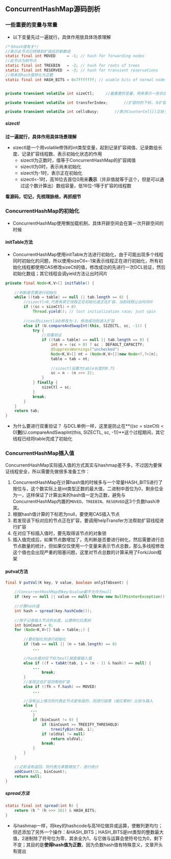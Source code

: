 ## ConcurrentHashMap源码剖析



### 一些重要的变量与常量

- 以下变量先过一遍就行，具体作用放具体场景理解

```java
/*与hash值有关*/
//表示此节点已转移到扩容后的新数组
static final int MOVED     = -1; // hash for forwarding nodes
//此节点为树节点
static final int TREEBIN   = -2; // hash for roots of trees
static final int RESERVED  = -3; // hash for transient reservations
//用来将hash值转化为正数
static final int HASH_BITS = 0x7fffffff; // usable bits of normal node hash


private transient volatile int sizeCtl;		//最重要的变量，用来表示一些状态和记录一些信息，放下面仔细讲

private transient volatile int transferIndex;		//扩容时的下标，与扩容一起讲

private transient volatile int cellsBusy;		//表示CounterCell[]正处于特殊状态，其实就是乐观锁
```

##### sizectl

**过一遍就行，具体作用具体场景理解**

- sizectl是一个用volatile修饰的int类型变量，起到记录扩容阈值、记录数组长度、记录扩容线程数、表示初始化状态的作用
  - sizectl为正数时，值等于ConcurrentHashMap的扩容阈值
  - sizectl为0时，表示尚未初始化
  - sizectl为-1时，表示正在初始化
  - sizectl<-1时，高16位去首位0用来**表示**（并非值就等于这个，但是可以通过这个数计算出）数组容量，低16位-1等于扩容的线程数





**看源码，切记，先梳理脉络，再抓细节**





### ConcurrentHashMap的初始化



- ConcurrentHashMap使用懒加载机制，具体开辟空间会在第一次开辟空间的时候

#### initTable方法

- ConcurrentHashMap使用initTable方法进行初始化，由于可能出现多个线程同时初始化的问题，所以使用sizeCtl=-1来表示线程正在进行初始化，所有初始化线程都使用CAS修改sizeCtl的值，修改成功的先进行一次DCL验证，然后初始化数组；其它线程会调yield方法让出时间片

```java
private final Node<K,V>[] initTable() {
    
    //判断是否要进行初始化
    while ((tab = table) == null || tab.length == 0) {
        //sizectl<0,代表有其它线程正在初始化或正在扩容，当前线程让出时间片
        if ((sc = sizeCtl) < 0)
            Thread.yield(); // lost initialization race; just spin
        
        //cas将sizectl从0修改为-1，修改成功则进入扩容
        else if (U.compareAndSwapInt(this, SIZECTL, sc, -1)) {
            try {
                //双重验证
                if ((tab = table) == null || tab.length == 0) {
                    int n = (sc > 0) ? sc : DEFAULT_CAPACITY;
                    @SuppressWarnings("unchecked")
                    Node<K,V>[] nt = (Node<K,V>[])new Node<?,?>[n];
                    table = tab = nt;
                    
                    //sizectl设置为table长度的0.75
                    sc = n - (n >>> 2);
                }
            } finally {
                sizeCtl = sc;
            }
            break;
        }
    }
    return tab;
}
```

- 为什么要进行双重验证？	与DCL单例一样，这里是防止在**((sc = sizeCtl) < 0)**到**(U.compareAndSwapInt(this, SIZECTL, sc, -1))**这个过程期间，其它线程已经将table完成了初始化



### ConcurrentHashMap插入值

ConcurrentHashMap实际插入值的方式其实与hashmap差不多，不过因为要保证线程安全，所以需要先做很多准备工作：

1. ConcurrentHashMap在计算hash值的时候多与一个常量HASH_BITS进行了按位与，这个数实际上是int类型正数的最大值，二进制中首位为0，剩余位全为一，这样保证了计算出来的hash值一定为正数，避免与ConcurrentHashMap内置的`MOVED`、`TREEBIN`、`RESERVED`这3个负数hash冲突。
2. 根据hash值计算的下标若为null，要使用CAS插入节点
3. 若发现该下标对应的节点正在扩容，要调用helpTransfer方法帮助扩容线程进行扩容
4. 在对应下标插入值时，要先取得该节点的对象锁
5. 插入值完成后，如果节点数增加了，先判断是否要进行树化，然后需要进行总节点数量的统计，但如果仅仅使用一个变量来表示节点总数，那么多线程修改这个值也会出现严重的阻塞问题，这里对节点总数的计算采用了Fork/Join框架



#### putval方法

```java
final V putVal(K key, V value, boolean onlyIfAbsent) {
    
    //ConcurrentHashMap的key与value都不允许为null
    if (key == null || value == null) throw new NullPointerException();
    
    //计算hash值
    int hash = spread(key.hashCode());
    
    //用于记录插入节点的长度，以便转化红黑树
    int binCount = 0;
    for (Node<K,V>[] tab = table;;) {
        
        //要初始化则进行初始化
        if (tab == null || (n = tab.length) == 0)
            ...
            
        //hash值对应下标为null就直接插入值
        else if ((f = tabAt(tab, i = (n - 1) & hash)) == null) {
            ...
                break;                   
        }
        //发现正在扩容则帮助扩容
        else if ((fh = f.hash) == MOVED)
            ...
            
        //没有以上情况则代表此节点是有值的，则进行链表（或红黑树）比较与插入
        else {
           ...
            }
            if (binCount != 0) {
                if (binCount >= TREEIFY_THRESHOLD)
                    treeifyBin(tab, i);
                if (oldVal != null)
                    return oldVal;
                break;
            }
        }
    }

	//之前没有返回，则代表元素数增加了，进行统计
    addCount(1L, binCount);
    return null;
}
```





##### spread方法

```java
static final int spread(int h) {
    return (h ^ (h >>> 16)) & HASH_BITS;
}
```

- 与hashmap一样，将key的hashcode与高16位做异或运算，使散列更均匀；但还添加了另外一个操作：&HASH_BITS；HASH_BITS是int类型的整数最大值，2进制除了符号位为零，其余全为1，与它做与运算会使符号位为0，剩下不变；其目的是**使得hash值为正数**，因为负数hash值有特殊意义，文章开头有提出




